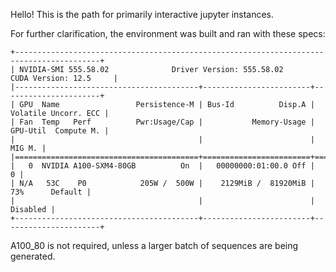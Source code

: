 Hello! This is the path for primarily interactive jupyter instances.

For further clarification, the environment was built and ran with these specs:

```
+-----------------------------------------------------------------------------------------+
| NVIDIA-SMI 555.58.02              Driver Version: 555.58.02      CUDA Version: 12.5     |
|-----------------------------------------+------------------------+----------------------+
| GPU  Name                 Persistence-M | Bus-Id          Disp.A | Volatile Uncorr. ECC |
| Fan  Temp   Perf          Pwr:Usage/Cap |           Memory-Usage | GPU-Util  Compute M. |
|                                         |                        |               MIG M. |
|=========================================+========================+======================|
|   0  NVIDIA A100-SXM4-80GB          On  |   00000000:01:00.0 Off |                    0 |
| N/A   53C    P0            205W /  500W |    2129MiB /  81920MiB |     73%      Default |
|                                         |                        |             Disabled |
+-----------------------------------------+------------------------+----------------------+
```

A100_80 is not required, unless a larger batch of sequences are being generated.
